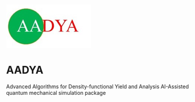 ![aadya](src/aadya.jpg)
# AADYA
Advanced Algorithms for Density-functional Yield and Analysis
AI-Assisted quantum mechanical simulation package

